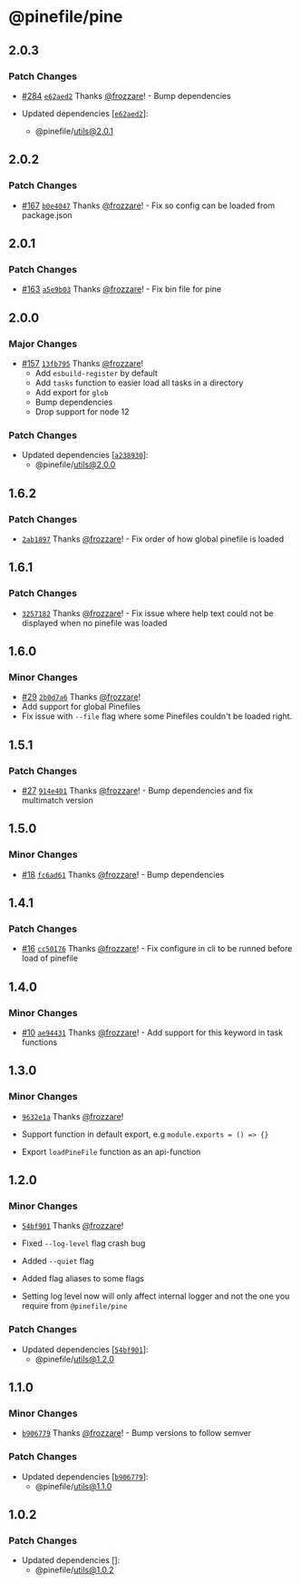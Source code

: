# @pinefile/pine

## 2.0.3

### Patch Changes

- [#284](https://github.com/pinefile/pine/pull/284) [`e62aed2`](https://github.com/pinefile/pine/commit/e62aed2958897bd34743a7c97ce958ae2067579f) Thanks [@frozzare](https://github.com/frozzare)! - Bump dependencies

- Updated dependencies [[`e62aed2`](https://github.com/pinefile/pine/commit/e62aed2958897bd34743a7c97ce958ae2067579f)]:
  - @pinefile/utils@2.0.1

## 2.0.2

### Patch Changes

- [#167](https://github.com/pinefile/pine/pull/167) [`b0e4047`](https://github.com/pinefile/pine/commit/b0e4047cce8a64c1df4720bceafb438f7745184e) Thanks [@frozzare](https://github.com/frozzare)! - Fix so config can be loaded from package.json

## 2.0.1

### Patch Changes

- [#163](https://github.com/pinefile/pine/pull/163) [`a5e9b03`](https://github.com/pinefile/pine/commit/a5e9b0319d13abce2f0688c32ecece215269261d) Thanks [@frozzare](https://github.com/frozzare)! - Fix bin file for pine

## 2.0.0

### Major Changes

- [#157](https://github.com/pinefile/pine/pull/157) [`13fb795`](https://github.com/pinefile/pine/commit/13fb795dbbd114d305fc397582d364d32b882fbe) Thanks [@frozzare](https://github.com/frozzare)!
  - Add `esbuild-register` by default
  - Add `tasks` function to easier load all tasks in a directory
  - Add export for `glob`
  - Bump dependencies
  - Drop support for node 12

### Patch Changes

- Updated dependencies [[`a238930`](https://github.com/pinefile/pine/commit/a2389300a3a08278f457cf616f784d288da54f8d)]:
  - @pinefile/utils@2.0.0

## 1.6.2

### Patch Changes

- [`2ab1897`](https://github.com/pinefile/pine/commit/2ab1897c085d57746a7a99bf5a80ee34a385c14d) Thanks [@frozzare](https://github.com/frozzare)! - Fix order of how global pinefile is loaded

## 1.6.1

### Patch Changes

- [`3257182`](https://github.com/pinefile/pine/commit/32571820ba1aa22f589bbc81d8d98c8a9920e0b4) Thanks [@frozzare](https://github.com/frozzare)! - Fix issue where help text could not be displayed when no pinefile was loaded

## 1.6.0

### Minor Changes

- [#29](https://github.com/pinefile/pine/pull/29) [`2b0d7a6`](https://github.com/pinefile/pine/commit/2b0d7a6ba3a5a3a22dbab9ff86100427dc3f81ac) Thanks [@frozzare](https://github.com/frozzare)!
- Add support for global Pinefiles
- Fix issue with `--file` flag where some Pinefiles couldn't be loaded right.

## 1.5.1

### Patch Changes

- [#27](https://github.com/pinefile/pine/pull/27) [`914e401`](https://github.com/pinefile/pine/commit/914e4011f727edd2d32c0062b5156306e1ce4a17) Thanks [@frozzare](https://github.com/frozzare)! - Bump dependencies and fix multimatch version

## 1.5.0

### Minor Changes

- [#18](https://github.com/pinefile/pine/pull/18) [`fc6ad61`](https://github.com/pinefile/pine/commit/fc6ad61b071c48cbbb275a066cd1a5e31c6fba26) Thanks [@frozzare](https://github.com/frozzare)! - Bump dependencies

## 1.4.1

### Patch Changes

- [#16](https://github.com/pinefile/pine/pull/16) [`cc50176`](https://github.com/pinefile/pine/commit/cc50176e91adb5bf0af881854ca7453eda22f177) Thanks [@frozzare](https://github.com/frozzare)! - Fix configure in cli to be runned before load of pinefile

## 1.4.0

### Minor Changes

- [#10](https://github.com/pinefile/pine/pull/10) [`ae94431`](https://github.com/pinefile/pine/commit/ae9443110f106cbdd235b9589af8baa9fc55e4cf) Thanks [@frozzare](https://github.com/frozzare)! - Add support for this keyword in task functions

## 1.3.0

### Minor Changes

- [`9632e1a`](https://github.com/pinefile/pine/commit/9632e1aca9199b356faa1981acda039661c7e85b) Thanks [@frozzare](https://github.com/frozzare)!

- Support function in default export, e.g `module.exports = () => {}`
- Export `loadPineFile` function as an api-function

## 1.2.0

### Minor Changes

- [`54bf901`](https://github.com/pinefile/pine/commit/54bf901dda9951cf306ac9fc9239522aee37bc10) Thanks [@frozzare](https://github.com/frozzare)!

- Fixed `--log-level` flag crash bug
- Added `--quiet` flag
- Added flag aliases to some flags
- Setting log level now will only affect internal logger and not the one you require from `@pinefile/pine`

### Patch Changes

- Updated dependencies [[`54bf901`](https://github.com/pinefile/pine/commit/54bf901dda9951cf306ac9fc9239522aee37bc10)]:
  - @pinefile/utils@1.2.0

## 1.1.0

### Minor Changes

- [`b906779`](https://github.com/pinefile/pine/commit/b906779eb4a67bd3859099493734f4dad8052d5b) Thanks [@frozzare](https://github.com/frozzare)! - Bump versions to follow semver

### Patch Changes

- Updated dependencies [[`b906779`](https://github.com/pinefile/pine/commit/b906779eb4a67bd3859099493734f4dad8052d5b)]:
  - @pinefile/utils@1.1.0

## 1.0.2

### Patch Changes

- Updated dependencies []:
  - @pinefile/utils@1.0.2
